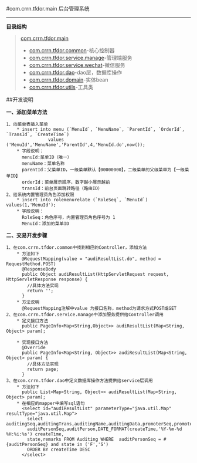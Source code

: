 
#com.crrn.tfdor.main 后台管理系统

****
**目录结构**
>[com.crrn.tfdor.main][main_url]
>
> * [com.crrn.tfdor.common][common_url]-核心控制器
> * [com.crrn.tfdor.service.manage][manage_url]-管理端服务
> * [com.crrn.tfdor.service.wechat][wechat_url]-微信服务
> * [com.crrn.tfdor.dao][dao_url]-dao层，数据库操作
> * [com.crrn.tfdor.domain][domain_url]-实体bean
> * [com.crrn.tfdor.utils][utils_url]-工具类


[main_url]: https://https://github.com/Milk-Bread/tfdor/tree/master/com.crrn.tfdor.main
[common_url]: https://https://github.com/Milk-Bread/tfdor/tree/master/com.crrn.tfdor.main/com.crrn.tfdor.common
[manage_url]: https://github.com/Milk-Bread/tfdor/tree/master/com.crrn.tfdor.main/com.crrn.tfdor.service.manage
[wechat_url]: https://github.com/Milk-Bread/tfdor/tree/master/com.crrn.tfdor.main/com.crrn.tfdor.service.wechat
[dao_url]: https://github.com/Milk-Bread/tfdor/tree/master/com.crrn.tfdor.main/com.crrn.tfdor.dao
[domain_url]: https://github.com/Milk-Bread/tfdor/tree/master/com.crrn.tfdor.main/com.crrn.tfdor.domain
[utils_url]: https://github.com/Milk-Bread/tfdor/tree/master/com.crrn.tfdor.main/com.crrn.tfdor.utils




##开发说明

**一、添加菜单方法**

```
1、向菜单表插入菜单
	* insert into menu (`MenuId`, `MenuName`, `ParentId`, `OrderId`, `TransId`, `CreateTime`) 
	         	values ('MenuId','MenuName','ParentId',4,'MenuId.do',now());
	* 字段说明：
	  menuId:菜单ID（唯一）
	  menuName：菜单名称
	  parentId：父菜单ID，一级菜单默认【00000000】，二级菜单的父级菜单为【一级菜单ID】
	  orderId：菜单展示顺序，数字越小展示越前
	  transId：前台页面跳转路径（路由ID）
2、给系统内置管理员角色添加权限
	* insert into rolemenurelate (`RoleSeq`, `MenuId`) values(1,'MenuId');
	* 字段说明：
	  RoleSeq：角色序号，内置管理员角色序号为 1
	  MenuId：添加的菜单ID
```

**二、交易开发步骤**

```
1、在com.crrn.tfdor.common中找到相应的Controller，添加方法
	* 方法如下
	  @RequestMapping(value = "audiResultList.do", method = RequestMethod.POST)
	  @ResponseBody
	  public Object audiResultList(HttpServletRequest request, HttpServletResponse response) {
        //具体方法实现
        return '';
      }
	* 方法说明
	  @RequestMapping注解中value 为接口名称，method为请求方式POST或GET
2、在com.crrn.tfdor.service.manage中添加服务提供给Controller调用
	* 定义接口方法
	  public PageInfo<Map<String,Object>> audiResultList(Map<String, Object> param);
    
	* 实现接口方法
	  @Override
	  public PageInfo<Map<String, Object>> audiResultList(Map<String, Object> param) {
        //具体方法实现
        return page;
	  }
3、在com.crrn.tfdor.dao中定义数据库操作方法提供给service层调用
	* 方法如下
	  public List<Map<String, Object>> audiResultList(Map<String, Object> param);
	* 在相应的mapper中编写sql语句
	  <select id="audiResultList" parameterType="java.util.Map" resultType="java.util.Map">
        select auditingSeq,auditingTrans,auditingName,auditingData,promoterSeq,promoter,
        auditPersonSeq,auditPerson,DATE_FORMAT(createTime,'%Y-%m-%d %H:%i:%s') createTime,
        state,remarks FROM Auditing WHERE  auditPersonSeq = #{auditPersonSeq} and state in ('F','S')
        ORDER BY createTime DESC
      </select>
```